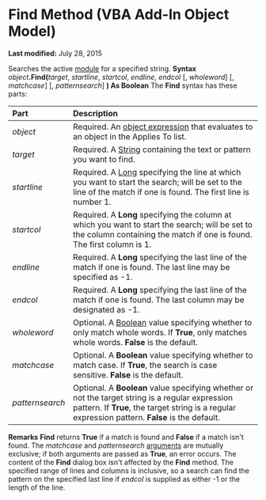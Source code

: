 
# Find Method (VBA Add-In Object Model)

 **Last modified:** July 28, 2015


Searches the active  [module](b8bdf64f-5920-1ae9-16d0-b26d09524a30.md) for a specified string.
 **Syntax**
 _object_**.Find(**_target_,  _startline_,  _startcol_,  _endline_,  _endcol_ [, _wholeword_] [,  _matchcase_] [,  _patternsearch_] **) As Boolean**
The  **Find** syntax has these parts:


|**Part**|**Description**|
|:-----|:-----|
| _object_|Required. An  [object expression](b8bdf64f-5920-1ae9-16d0-b26d09524a30.md) that evaluates to an object in the Applies To list.|
| _target_|Required. A  [String](b8bdf64f-5920-1ae9-16d0-b26d09524a30.md) containing the text or pattern you want to find.|
| _startline_|Required. A  [Long](b8bdf64f-5920-1ae9-16d0-b26d09524a30.md) specifying the line at which you want to start the search; will be set to the line of the match if one is found. The first line is number 1.|
| _startcol_|Required. A  **Long** specifying the column at which you want to start the search; will be set to the column containing the match if one is found. The first column is 1.|
| _endline_|Required. A  **Long** specifying the last line of the match if one is found. The last line may be specified as -1.|
| _endcol_|Required. A  **Long** specifying the last line of the match if one is found. The last column may be designated as -1.|
| _wholeword_|Optional. A  [Boolean](b8bdf64f-5920-1ae9-16d0-b26d09524a30.md) value specifying whether to only match whole words. If **True**, only matches whole words.  **False** is the default.|
| _matchcase_|Optional. A  **Boolean** value specifying whether to match case. If **True**, the search is case sensitive.  **False** is the default.|
| _patternsearch_|Optional. A  **Boolean** value specifying whether or not the target string is a regular expression pattern. If **True**, the target string is a regular expression pattern.  **False** is the default.|
 **Remarks**
 **Find** returns **True** if a match is found and **False** if a match isn't found.
The  _matchcase_ and _patternsearch_ [arguments](b8bdf64f-5920-1ae9-16d0-b26d09524a30.md) are mutually exclusive; if both arguments are passed as **True**, an error occurs.
The content of the  **Find** dialog box isn't affected by the **Find** method.
The specified range of lines and columns is inclusive, so a search can find the pattern on the specified last line if  _endcol_ is supplied as either -1 or the length of the line.
